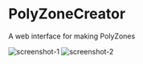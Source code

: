 # PolyZoneCreator
 A web interface for making PolyZones


![screenshot-1](https://i.imgur.com/n3qXgDH.jpeg)
![screenshot-2](https://i.imgur.com/LNF4j5H.png)
